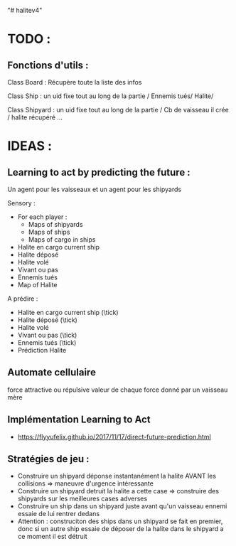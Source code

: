 "# halitev4"

# TODO :

## Fonctions d'utils :

Class Board : Récupère toute la liste des infos

Class Ship : un uid fixe tout au long de la partie / Ennemis tués/ Halite/

Class Shipyard : un uid fixe tout au long de la partie / Cb de vaisseau il crée / halite récupéré ...

# IDEAS :

## Learning to act by predicting the future :

Un agent pour les vaisseaux et un agent pour les shipyards

Sensory :

- For each player :
  - Maps of shipyards
  - Maps of ships
  - Maps of cargo in ships
- Halite en cargo current ship
- Halite déposé
- Halite volé
- Vivant ou pas
- Ennemis tués
- Map of Halite

A prédire :

- Halite en cargo current ship (\tick)
- Halite déposé (\tick)
- Halite volé
- Vivant ou pas (\tick)
- Ennemis tués (\tick)
- Prédiction Halite

## Automate cellulaire

force attractive ou répulsive
valeur de chaque force donné par un vaisseau mère

## Implémentation Learning to Act

- https://flyyufelix.github.io/2017/11/17/direct-future-prediction.html

## Stratégies de jeu :

- Construire un shipyard déponse instantanément la halite AVANT les collisions => maneuvre d'urgence intéressante
- Construire un shipyard detruit la halite a cette case => construire des shipyards sur les meilleures cases adverses
- Construire un ship dans un shipyard juste avant qu'un vaisseau ennemi essaie de lui rentrer dedans
- Attention : construciton des ships dans un shipyard se fait en premier, donc si un autre ship essaie de déposer de la halite dans le shipyard a ce moment il est détruit
